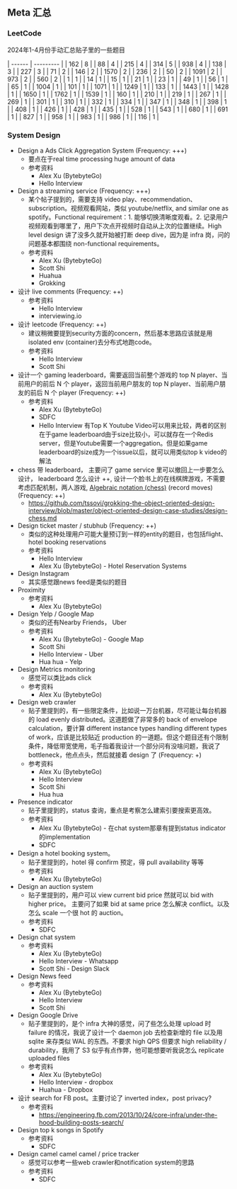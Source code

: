 ## Meta 汇总
### LeetCode
2024年1-4月份手动汇总贴子里的一些题目


| ------ | --------- |
| 162    | 8         |
| 88     | 4         |
| 215    | 4         |
| 314    | 5         |
| 938    | 4         |
| 138    | 3         |
| 227    | 3         |
| 71     | 2         |
| 146    | 2         |
| 1570   | 2         |
| 236    | 2         |
| 50     | 2         |
| 1091   | 2         |
| 973    | 2         |
| 560    | 2         |
| 1      | 1         |
| 14     | 1         |
| 15     | 1         |
| 21     | 1         |
| 23     | 1         |
| 49     | 1         |
| 56     | 1         |
| 65     | 1         |
| 1004   | 1         |
| 101    | 1         |
| 1071   | 1         |
| 1249   | 1         |
| 133    | 1         |
| 1443   | 1         |
| 1428   | 1         |
| 1650   | 1         |
| 1762   | 1         |
| 1539   | 1         |
| 160    | 1         |
| 210    | 1         |
| 219    | 1         |
| 267    | 1         |
| 269    | 1         |
| 301    | 1         |
| 310    | 1         |
| 332    | 1         |
| 334    | 1         |
| 347    | 1         |
| 348    | 1         |
| 398    | 1         |
| 408    | 1         |
| 426    | 1         |
| 428    | 1         |
| 435    | 1         |
| 528    | 1         |
| 543    | 1         |
| 680    | 1         |
| 691    | 1         |
| 827    | 1         |
| 958    | 1         |
| 983    | 1         |
| 986    | 1         |
| 116    | 1         |

### System Design
- Design a Ads Click Aggregation System (Frequency: +++)
  - 要点在于real time processing huge amount of data
  - 参考资料
    - Alex Xu (BytebyteGo)
    - Hello Interview
- Design a streaming service (Frequency: +++)  
  - 某个帖子提到的，需要支持 video play、recommendation、subscription。视频观看网站，类似 youtube/netflix, and similar one as spotify。Functional requirement：1. 能够切换清晰度观看。2. 记录用户视频观看到哪里了，用户下次点开视频时自动从上次的位置继续。High level design 讲了没多久就开始被打断 deep dive，因为是 infra 岗，问的问题基本都围绕 non-functional requirements。
  - 参考资料
    - Alex Xu (BytebyteGo)
    - Scott Shi
    - Huahua
    - Grokking
- 设计 live comments (Frequency: ++)
  - 参考资料
    - Hello Interview
    - interviewing.io
- 设计 leetcode (Frequency: ++)
  - 建议稍微要提到security方面的concern，然后基本思路应该就是用isolated env (container)去分布式地跑code。
  - 参考资料
    - Hello Interview
    - Scott Shi
- 设计一个 gaming leaderboard，需要返回当前整个游戏的 top N player、当前用户的前后 N 个 player，返回当前用户朋友的 top N player、当前用户朋友的前后 N 个 player (Frequency: ++)
  - 参考资料
    - Alex Xu (BytebyteGo)
    - SDFC
    - Hello Interview 有Top K Youtube Video可以用来比较，两者的区别在于game leaderboard由于size比较小，可以就存在一个Redis server，但是Youtube需要一个aggregation。但是如果game leaderboard的size成为一个issue以后，就可以用类似top k video的解法
- chess 带 leaderboard， 主要问了 game service 里可以撤回上一步要怎么设计， leaderboard 怎么设计 ++, 设计一个脸书上的在线棋牌游戏，不需要考虑匹配机制，两人游戏, [Algebraic notation (chess)](https://en.wikipedia.org/wiki/Algebraic_notation_(chess)) (record moves) (Frequency: ++)
  - https://github.com/tssovi/grokking-the-object-oriented-design-interview/blob/master/object-oriented-design-case-studies/design-chess.md
- Design ticket master / stubhub (Frequency: ++)
  - 类似的这种处理用户可能大量预订到一样的entity的题目，也包括flight、hotel booking reservations
  - 参考资料
    - Hello Interview
    - Alex Xu (BytebyteGo) - Hotel Reservation Systems
- Design Instagram
  - 其实感觉跟news feed是类似的题目
- Proximity
  - 参考资料
    - Alex Xu (BytebyteGo)
- Design Yelp / Google Map
  - 类似的还有Nearby Friends， Uber
  - 参考资料
    - Alex Xu (BytebyteGo) - Google Map
    - Scott Shi
    - Hello Interview - Uber
    - Hua hua - Yelp
- Design Metrics monitoring
  - 感觉可以类比ads click
  - 参考资料
    - Alex Xu (BytebyteGo)
- Design web crawler
  - 贴子里提到的，有一些限定条件，比如说一万台机器，尽可能让每台机器的 load evenly distributed。这道题做了非常多的 back of envelope calculation，要计算 different instance types handling different types of work，应该是比较贴近 production 的一道题。但这个题目还有个限制条件，降低带宽使用，毛子指着我设计一个部分问有没啥问题，我说了 bottleneck，他点点头，然后就接着 design 了 (Frequency: +)
  - 参考资料
    - Alex Xu (BytebyteGo)
    - Hello Interview
    - Scott Shi
    - Hua hua
- Presence indicator
  - 贴子里提到的，status 查询，重点是考察怎么建索引要搜索更高效。
  - 参考资料
    - Alex Xu (BytebyteGo) - 在chat system那章有提到status indicator的implementation
    - SDFC
- Design a hotel booking system。
  - 贴子里提到的，hotel 得 confirm 预定，得 pull availability 等等
  - 参考资料
    - Alex Xu (BytebyteGo)
- Design an auction system
  - 贴子里提到的，用户可以 view current bid price 然就可以 bid with higher price。 主要问了如果 bid at same price 怎么解决 conflict。以及怎么 scale 一个很 hot 的 auction。
  - 参考资料
    - SDFC
- Design chat system
  - 参考资料
    - Alex Xu (BytebyteGo)
    - Hello Interview - Whatsapp
    - Scott Shi - Design Slack
- Design News feed
  - 参考资料
    - Alex Xu (BytebyteGo)
    - Hello Interview
    - Scott Shi
- Design Google Drive
  - 贴子里提到的，是个 infra 大神的感觉，问了些怎么处理 upload 时 failure 的情况，我说了设计一个 daemon job 去检查新增的 file 以及用 sqlite 来存类似 WAL 的东西。不要求 high QPS 但要求 high reliability / durability，我用了 S3 似乎有点作弊，他可能想要听我说怎么 replicate uploaded files
  - 参考资料
    - Alex Xu (BytebyteGo)
    - Hello Interview - dropbox
    - Huahua - Dropbox
- 设计 search for FB post。主要讨论了 inverted index，post privacy?
  - 参考资料
    - https://engineering.fb.com/2013/10/24/core-infra/under-the-hood-building-posts-search/
- Design top k songs in Spotify
  - 参考资料
    - SDFC
- Design camel camel camel / price tracker
  - 感觉可以参考一些web crawler和notification system的思路
  - 参考资料
    - SDFC
